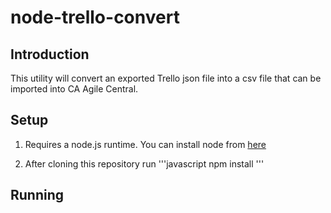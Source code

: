 # node-trello-convert

## Introduction
This utility will convert an exported Trello json file into a csv file that can be imported into CA Agile Central.

## Setup

1. Requires a node.js runtime. You can install node from [here](https://nodejs.org/en/)

2. After cloning this repository run 
'''javascript
npm install
'''


## Running

